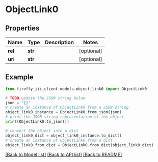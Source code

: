 # ObjectLink0


## Properties

Name | Type | Description | Notes
------------ | ------------- | ------------- | -------------
**rel** | **str** |  | [optional] 
**uri** | **str** |  | [optional] 

## Example

```python
from firefly_iii_client.models.object_link0 import ObjectLink0

# TODO update the JSON string below
json = "{}"
# create an instance of ObjectLink0 from a JSON string
object_link0_instance = ObjectLink0.from_json(json)
# print the JSON string representation of the object
print(ObjectLink0.to_json())

# convert the object into a dict
object_link0_dict = object_link0_instance.to_dict()
# create an instance of ObjectLink0 from a dict
object_link0_from_dict = ObjectLink0.from_dict(object_link0_dict)
```
[[Back to Model list]](../README.md#documentation-for-models) [[Back to API list]](../README.md#documentation-for-api-endpoints) [[Back to README]](../README.md)


